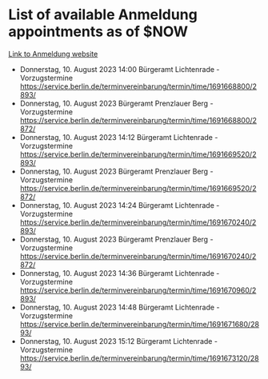 # List of available Anmeldung appointments as of $NOW
[Link to Anmeldung website](https://service.berlin.de/terminvereinbarung/termin/tag.php?termin=1&anliegen[]=120686&dienstleisterlist=122210,122217,327316,122219,327312,122227,327314,122231,327346,122243,327348,122254,122252,329742,122260,329745,122262,329748,122271,327278,122273,327274,122277,327276,330436,122280,327294,122282,327290,122284,327292,122291,327270,122285,327266,122286,327264,122296,327268,150230,329760,122297,327286,122294,327284,122312,329763,122314,329775,122304,327330,122311,327334,122309,327332,317869,122281,327352,122279,329772,122283,122276,327324,122274,327326,122267,329766,122246,327318,122251,327320,122257,327322,122208,327298,122226,327300&herkunft=http%3A%2F%2Fservice.berlin.de%2Fdienstleistung%2F120686%2F)
- Donnerstag, 10. August 2023 14:00 Bürgeramt Lichtenrade - Vorzugstermine https://service.berlin.de/terminvereinbarung/termin/time/1691668800/2893/
- Donnerstag, 10. August 2023  Bürgeramt Prenzlauer Berg - Vorzugstermine https://service.berlin.de/terminvereinbarung/termin/time/1691668800/2872/
- Donnerstag, 10. August 2023 14:12 Bürgeramt Lichtenrade - Vorzugstermine https://service.berlin.de/terminvereinbarung/termin/time/1691669520/2893/
- Donnerstag, 10. August 2023  Bürgeramt Prenzlauer Berg - Vorzugstermine https://service.berlin.de/terminvereinbarung/termin/time/1691669520/2872/
- Donnerstag, 10. August 2023 14:24 Bürgeramt Lichtenrade - Vorzugstermine https://service.berlin.de/terminvereinbarung/termin/time/1691670240/2893/
- Donnerstag, 10. August 2023  Bürgeramt Prenzlauer Berg - Vorzugstermine https://service.berlin.de/terminvereinbarung/termin/time/1691670240/2872/
- Donnerstag, 10. August 2023 14:36 Bürgeramt Lichtenrade - Vorzugstermine https://service.berlin.de/terminvereinbarung/termin/time/1691670960/2893/
- Donnerstag, 10. August 2023 14:48 Bürgeramt Lichtenrade - Vorzugstermine https://service.berlin.de/terminvereinbarung/termin/time/1691671680/2893/
- Donnerstag, 10. August 2023 15:12 Bürgeramt Lichtenrade - Vorzugstermine https://service.berlin.de/terminvereinbarung/termin/time/1691673120/2893/
